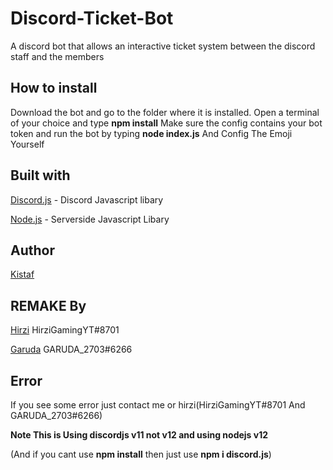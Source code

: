 # Discord-Ticket-Bot
A discord bot that allows an interactive ticket system between the discord staff and the members

## How to install
Download the bot and go to the folder where it is installed.
Open a terminal of your choice and type **npm install**
Make sure the config contains your bot token and run the bot by typing **node index.js**
And Config The Emoji Yourself 

## Built with
[Discord.js](https://discord.js.org/) - Discord Javascript libary

[Node.js](https://nodejs.org/en//) - Serverside Javascript Libary

## Author
[Kistaf](https://github.com/Kistaf)

## REMAKE By
[Hirzi](https://github.com/HirziGamingYT) HirziGamingYT#8701

[Garuda](https://github.com/GARUDA2703) GARUDA_2703#6266

## Error
If you see some error just contact me or hirzi(HirziGamingYT#8701 And GARUDA_2703#6266)

**Note This is Using discordjs v11 not v12 and using nodejs v12**

(And if you cant use **npm install** then just use **npm i discord.js**)
